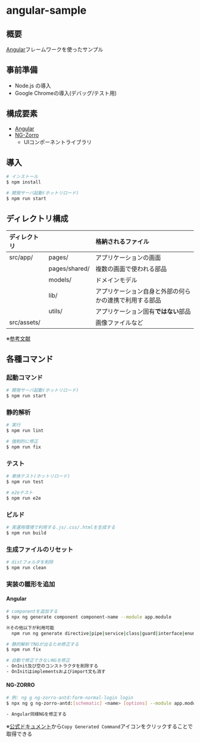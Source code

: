 # angular-sample

## 概要

[Angular](https://angular.jp)フレームワークを使ったサンプル

## 事前準備

- Node.js の導入
- Google Chromeの導入(デバッグ/テスト用)

## 構成要素

- [Angular](https://angular.jp)
- [NG-Zorro](https://ng.ant.design/docs/introduce/en)
  - UIコンポーネントライブラリ

## 導入

```bash
# インストール
$ npm install

# 開発サーバ起動(ホットリロード)
$ npm run start
```

## ディレクトリ構成

|ディレクトリ| |格納されるファイル|
|:----|:----|:----|
|src/app/|pages/|アプリケーションの画面|
| |pages/shared/|複数の画面で使われる部品|
| |models/|ドメインモデル|
| |lib/|アプリケーション自身と外部の何らかの連携で利用する部品|
| |utils/|アプリケーション固有**ではない**部品|
|src/assets/| |画像ファイルなど|

※[参考文献](https://speakerdeck.com/okunokentaro/frontend-conference-2019)

## 各種コマンド

### 起動コマンド

```bash
# 開発サーバ起動(ホットリロード)
$ npm run start
```

### 静的解析

```bash
# 実行
$ npm run lint

# 強制的に修正
$ npm run fix
```

### テスト

```bash
# 単体テスト(ホットリロード)
$ npm run test

# e2eテスト
$ npm run e2e
```

### ビルド

```bash
# 実運用環境で利用する.js/.css/.htmlを生成する
$ npm run build
```

### 生成ファイルのリセット

```bash
# distフォルダを削除
$ npm run clean
```

### 実装の雛形を追加

#### Angular

```bash
# componentを追加する
$ npx ng generate component component-name --module app.module

※その他以下が利用可能
  npm run ng generate directive|pipe|service|class|guard|interface|enum|module

# 静的解析でNGが出るため修正する
$ npm run fix

# 自動で修正できないNGを修正
- OnInit及び空のコンストラクタを削除する
- OnInitはimplementsおよびimport文も消す
```

#### NG-ZORRO

```bash
# 例: ng g ng-zorro-antd:form-normal-login login
$ npx ng g ng-zorro-antd:[schematic] <name> [options] --module app.module

- Angular同様NGを修正する
```

※[公式ドキュメント](https://ng.ant.design/components/overview/en)から`Copy Generated Command`アイコンをクリックすることで取得できる
